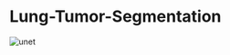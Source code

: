 # Lung-Tumor-Segmentation

![unet](https://user-images.githubusercontent.com/63076797/189932525-d2b4797a-266b-4196-9d83-2f2c637fe37c.png)
